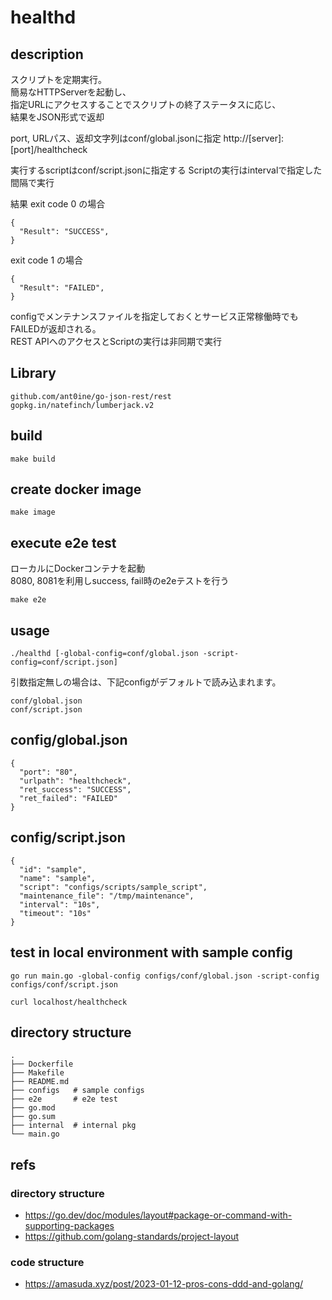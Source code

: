 # healthd

## description

スクリプトを定期実行。  
簡易なHTTPServerを起動し、  
指定URLにアクセスすることでスクリプトの終了ステータスに応じ、  
結果をJSON形式で返却  

port, URLパス、返却文字列はconf/global.jsonに指定
http://[server]:[port]/healthcheck

実行するscriptはconf/script.jsonに指定する
Scriptの実行はintervalで指定した間隔で実行  

結果
exit code 0 の場合

```
{
  "Result": "SUCCESS",
}
```

exit code 1 の場合
```
{
  "Result": "FAILED",
}
```

configでメンテナンスファイルを指定しておくとサービス正常稼働時でもFAILEDが返却される。  
REST APIへのアクセスとScriptの実行は非同期で実行

## Library

```
github.com/ant0ine/go-json-rest/rest
gopkg.in/natefinch/lumberjack.v2
```

## build

```
make build
```

## create docker image

```
make image
```

## execute e2e test

ローカルにDockerコンテナを起動  
8080, 8081を利用しsuccess, fail時のe2eテストを行う

```
make e2e
```

## usage

```
./healthd [-global-config=conf/global.json -script-config=conf/script.json]
```
引数指定無しの場合は、下記configがデフォルトで読み込まれます。


```
conf/global.json
conf/script.json
```


## config/global.json

```
{
  "port": "80",
  "urlpath": "healthcheck",
  "ret_success": "SUCCESS",
  "ret_failed": "FAILED"
}
```

## config/script.json

```
{
  "id": "sample",
  "name": "sample",
  "script": "configs/scripts/sample_script",
  "maintenance_file": "/tmp/maintenance",
  "interval": "10s",
  "timeout": "10s"
}
```

## test in local environment with sample config

```
go run main.go -global-config configs/conf/global.json -script-config configs/conf/script.json
```
```
curl localhost/healthcheck
```

## directory structure

```
.
├── Dockerfile
├── Makefile
├── README.md
├── configs   # sample configs
├── e2e       # e2e test
├── go.mod
├── go.sum
├── internal  # internal pkg
└── main.go
```

## refs

### directory structure
* https://go.dev/doc/modules/layout#package-or-command-with-supporting-packages
* https://github.com/golang-standards/project-layout

### code structure
* https://amasuda.xyz/post/2023-01-12-pros-cons-ddd-and-golang/

